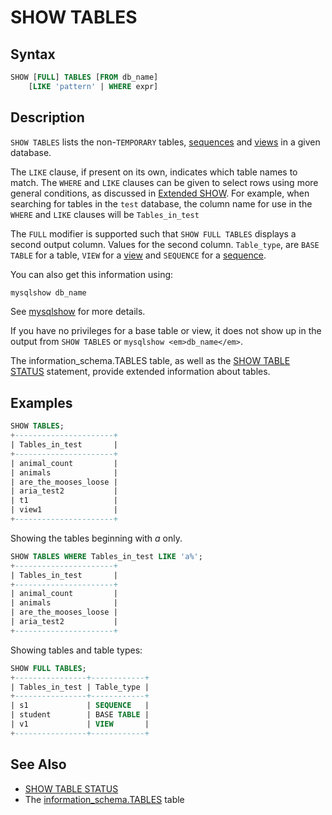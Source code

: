# SHOW TABLES

## Syntax

```sql
SHOW [FULL] TABLES [FROM db_name]
    [LIKE 'pattern' | WHERE expr]
```

## Description

`SHOW TABLES` lists the non-`TEMPORARY` tables, [sequences](/sql-statements-structure/sequences) and [views](/programming-customizing-mariadb/views) in a given database.

The `LIKE` clause, if present on its own, indicates which table names to match. The `WHERE` and `LIKE` clauses can be given to select rows using more general conditions, as discussed in [Extended SHOW](/sql-statements-structure/sql-statements/administrative-sql-statements/show/extended-show). For example, when searching for tables in the `test` database, the column name for use in the `WHERE` and `LIKE` clauses will be `Tables_in_test`

The `FULL` modifier is supported such that `SHOW FULL TABLES` displays a second output column. Values for the second column. `Table_type`, are `BASE TABLE` for a table, `VIEW` for a [view](/programming-customizing-mariadb/views) and `SEQUENCE` for a [sequence](/sql-statements-structure/sequences).

You can also get this information using:

```sql
mysqlshow db_name
```

See [mysqlshow](/clients-utilities/mysqlshow) for more details.

If you have no privileges for a base table or view, it does not show up in the output from `SHOW TABLES` or `mysqlshow <em>db_name</em>`.

The <a undefined>information_schema.TABLES</a> table, as well as the [SHOW TABLE STATUS](/sql-statements-structure/sql-statements/administrative-sql-statements/show/show-table-status) statement, provide extended information about tables.

## Examples

```sql
SHOW TABLES;
+----------------------+
| Tables_in_test       |
+----------------------+
| animal_count         |
| animals              |
| are_the_mooses_loose |
| aria_test2           |
| t1                   |
| view1                |
+----------------------+
```

Showing the tables beginning with <em>a</em> only.

```sql
SHOW TABLES WHERE Tables_in_test LIKE 'a%';
+----------------------+
| Tables_in_test       |
+----------------------+
| animal_count         |
| animals              |
| are_the_mooses_loose |
| aria_test2           |
+----------------------+
```

Showing tables and table types:

```sql
SHOW FULL TABLES;
+----------------+------------+
| Tables_in_test | Table_type |
+----------------+------------+
| s1             | SEQUENCE   |
| student        | BASE TABLE |
| v1             | VIEW       |
+----------------+------------+
```

## See Also

- [SHOW TABLE STATUS](/sql-statements-structure/sql-statements/administrative-sql-statements/show/show-table-status)
- The [information_schema.TABLES](/kb/en/information-schema-tables-table/) table